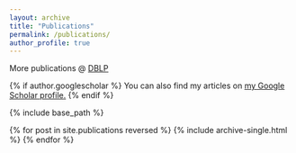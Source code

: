 ```yaml
---
layout: archive
title: "Publications"
permalink: /publications/
author_profile: true
---
```


More publications @ [DBLP](https://dblp.org/pid/205/0911.html)

{% if author.googlescholar %}
  You can also find my articles on <u><a href="{{author.googlescholar}}">my Google Scholar profile</a>.</u>
{% endif %}

{% include base_path %}

{% for post in site.publications reversed %}
  {% include archive-single.html %}
{% endfor %}
